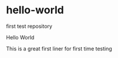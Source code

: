 # hello-world
first test repository

Hello World

This is a great first liner for first time testing
